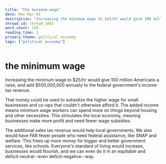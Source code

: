 ```yaml
---
title: "the minimum wage"
date: Mon Mar 01
description: "Increasing the minimum wage to $25/hr would give 100 million Americans a raise, and add $500,000,000 annually to the federal government's income tax revenue."
thread_id: thread_1063
word_count: 134
reading_time: 1
primary_theme: political economy
tags: ["political economy"]
---
```


# the minimum wage

Increasing the minimum wage to $25/hr would give 100 million Americans a raise, and add $500,000,000 annually to the federal government's income tax revenue.

That money could be used to subsidize the higher wage for small businesses and co-ops that couldn't otherwise afford it. The added income means minimum wage workers can spend more on things beyond housing and other necessities. This stimulates the local economy, meaning businesses make more profit and need fewer wage subsidies.

The additional sales tax revenue would help local governments. We also would have FAR fewer people who need federal assistance, like SNAP and welfare. This frees up more money for bigger and better government services, like schools. Everyone's standard of living would increase, businesses would flourish, and we can even do it in an equitable and deficit-neutral--even deficit-negative--way.
